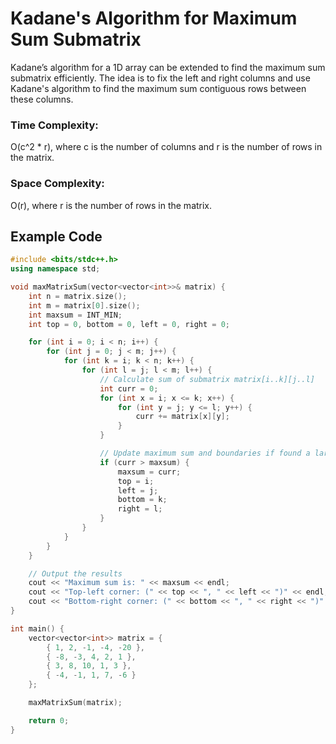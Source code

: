 # Kadane's Algorithm for Maximum Sum Submatrix
Kadane’s algorithm for a 1D array can be extended to find the maximum sum submatrix efficiently. The idea is to fix the left and right columns and use Kadane's algorithm to find the maximum sum contiguous rows between these columns.


### Time Complexity:
O(c^2 * r), where c is the number of columns and r is the number of rows in the matrix.

### Space Complexity:
O(r), where r is the number of rows in the matrix.

## Example Code

```cpp
#include <bits/stdc++.h>
using namespace std;

void maxMatrixSum(vector<vector<int>>& matrix) {
    int n = matrix.size();
    int m = matrix[0].size();
    int maxsum = INT_MIN;
    int top = 0, bottom = 0, left = 0, right = 0;

    for (int i = 0; i < n; i++) {
        for (int j = 0; j < m; j++) {
            for (int k = i; k < n; k++) {
                for (int l = j; l < m; l++) {
                    // Calculate sum of submatrix matrix[i..k][j..l]
                    int curr = 0;
                    for (int x = i; x <= k; x++) {
                        for (int y = j; y <= l; y++) {
                            curr += matrix[x][y];
                        }
                    }

                    // Update maximum sum and boundaries if found a larger sum
                    if (curr > maxsum) {
                        maxsum = curr;
                        top = i;
                        left = j;
                        bottom = k;
                        right = l;
                    }
                }
            }
        }
    }

    // Output the results
    cout << "Maximum sum is: " << maxsum << endl;
    cout << "Top-left corner: (" << top << ", " << left << ")" << endl;
    cout << "Bottom-right corner: (" << bottom << ", " << right << ")" << endl;
}

int main() {
    vector<vector<int>> matrix = {
        { 1, 2, -1, -4, -20 },
        { -8, -3, 4, 2, 1 },
        { 3, 8, 10, 1, 3 },
        { -4, -1, 1, 7, -6 }
    };

    maxMatrixSum(matrix);

    return 0;
}
```
